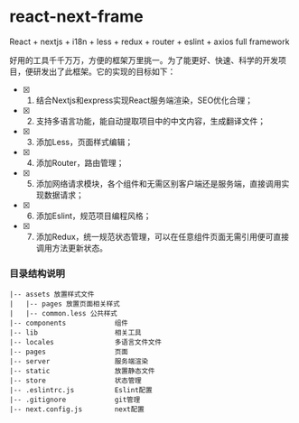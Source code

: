 # react-next-frame
React + nextjs + i18n + less + redux + router + eslint + axios full framework

好用的工具千千万万，方便的框架万里挑一。为了能更好、快速、科学的开发项目，便研发出了此框架。它的实现的目标如下：
- [x]  1. 结合Nextjs和express实现React服务端渲染，SEO优化合理；
- [x]  2. 支持多语言功能，能自动提取项目中的中文内容，生成翻译文件；
- [x]  3. 添加Less，页面样式编辑；
- [x]  4. 添加Router，路由管理；
- [x]  5. 添加网络请求模块，各个组件和无需区别客户端还是服务端，直接调用实现数据请求；
- [x]  6. 添加Eslint，规范项目编程风格；
- [x]  7. 添加Redux，统一规范状态管理，可以在任意组件页面无需引用便可直接调用方法更新状态。

### 目录结构说明
```
|-- assets 放置样式文件
|   |-- pages 放置页面相关样式
|   |-- common.less 公共样式
|-- components            组件
|-- lib                   相关工具
|-- locales               多语言文件文件
|-- pages                 页面
|-- server                服务端渲染
|-- static                放置静态文件
|-- store                 状态管理
|-- .eslintrc.js          Eslint配置
|-- .gitignore            git管理
|-- next.config.js        next配置
```
